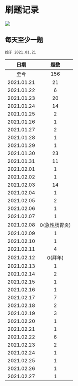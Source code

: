 # 刷题记录
[![](https://img.shields.io/badge/license-MIT-blue)](https://github.com/Aqinn/code_dance/blob/master/LICENSE)

## 每天至少一题
`始于 2021.01.21` 

|     日期      | 题数  |
|:------------:|:----:|
|      至今     |  156 |
|  2021.01.21  |  21  |
|  2021.01.22  |  6   |
|  2021.01.23  |  20  |
|  2021.01.24  |  14  |
|  2021.01.25  |  2   |
|  2021.01.26  |  1   |
|  2021.01.27  |  2   |
|  2021.01.28  |  1   |
|  2021.01.29  |  1   |
|  2021.01.30  |  23  |
|  2021.01.31  |  11  |
|  2021.02.01  |  1   |
|  2021.02.02  |  1   |
|  2021.02.03  |  14  |
|  2021.02.04  |  1   |
|  2021.02.05  |  2   |
|  2021.02.06  |  1   |
|  2021.02.07  |  1   |
|  2021.02.08  |  0(急性肠胃炎)   |
|  2021.02.09  |  1   |
|  2021.02.10  |  1   |
|  2021.02.11  |  4   |
|  2021.02.12  |  0(拜年)   |
|  2021.02.13  |  1   |
|  2021.02.14  |  2   |
|  2021.02.15  |  1   |
|  2021.02.16  |  1   |
|  2021.02.17  |  7   |
|  2021.02.18  |  2   |
|  2021.02.19  |  3   |
|  2021.02.20  |  1   |
|  2021.02.21  |  1   |
|  2021.02.22  |  6   |
|  2021.02.23  |  2   |
|  2021.02.24  |  1   |
|  2021.02.25  |  1   |
|  2021.02.26  |  1   |
|  2021.02.27  |  1   |